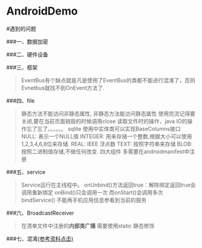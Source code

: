 # AndroidDemo
#遇到的问题


###一、数据加密

###二、硬件设备

###三、框架
> EventBus有个缺点就是凡是使用了EventBus的类都不能进行混淆了，否则Evnetbus就找不到OnEvent方法了.

###四、file
>静态方法不能访问非静态属性, 非静态方法能访问静态属性
>使用完流记得要关闭,要在当前页面销毁的时候调用close
>读取文件时的操作，java IO的操作忘了忘了。。。。。。
>sqlite 使用中实体类可以实现BaseColumns接口
>NULL: 表示一个NULL值
 INTEGER: 用来存储一个整数,根据大小可以使用1,2,3,4,6,8位来存储.
 REAL: IEEE 浮点数
 TEXT: 按照字符串来存储
 BLOB: 按照二进制值存储,不做任何改变.
>四大组件 多需要在androidmanifest中注册

###五、service
>Service运行在主线程中。
>onUnbind()方法返回true：解除绑定返回true会调用重新绑定
>onBind()只会调用一次 而onStart()会调用多次
>bindService() 不能再手机应用信息参看到当前的服务

###六、BroadcastReceiver
>在清单文件中注册的**内部类广播** 需要使用static 静态修饰

###七、混淆[(参考资料点击)](https://mp.weixin.qq.com/s?__biz=MzI4NTQ2OTI4MA==&mid=2247483651&idx=1&sn=85f0d6c6a0f6c4f2ece97429f423c51c&chksm=ebeafe0cdc9d771a31344d0d6861e3b864bfe36d46652770aa522631eb0115a754e1be579d3b#rd)

